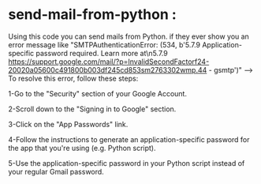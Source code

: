 # send-mail-from-python :
Using this code you can send mails from Python.
if they ever show you an error message like "SMTPAuthenticationError: (534, b'5.7.9 Application-specific password required. Learn more at\n5.7.9 
https://support.google.com/mail/?p=InvalidSecondFactorf24-20020a05600c491800b003df245cd853sm2763302wmp.44 - gsmtp')"
--> To resolve this error, follow these steps:

1-Go to the "Security" section of your Google Account.

2-Scroll down to the "Signing in to Google" section.

3-Click on the "App Passwords" link.

4-Follow the instructions to generate an application-specific password for the app that you're using (e.g. Python script).

5-Use the application-specific password in your Python script instead of your regular Gmail password.
